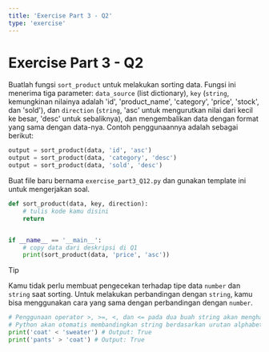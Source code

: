 ```yaml
---
title: 'Exercise Part 3 - Q2'
type: 'exercise'
---
```


# Exercise Part 3 - Q2

Buatlah fungsi `sort_product` untuk melakukan sorting data. Fungsi ini menerima tiga parameter: `data_source` (list dictionary), `key` (`string`, kemungkinan nilainya adalah 'id', 'product_name', 'category', 'price', 'stock', dan 'sold'), dan `direction` (`string`, 'asc' untuk mengurutkan nilai dari kecil ke besar, 'desc' untuk sebaliknya), dan mengembalikan data dengan format yang sama dengan data-nya. Contoh penggunaannya adalah sebagai berikut:

```python
output = sort_product(data, 'id', 'asc')
output = sort_product(data, 'category', 'desc')
output = sort_product(data, 'sold', 'desc')
```

Buat file baru bernama `exercise_part3_Q12.py` dan gunakan template ini untuk mengerjakan soal.

```python
def sort_product(data, key, direction):
    # tulis kode kamu disini
    return


if __name__ == '__main__':
    # copy data dari deskripsi di Q1
    print(sort_product(data, 'price', 'asc'))
```

> [!TIP]
> Kamu tidak perlu membuat pengecekan terhadap tipe data `number` dan `string` saat sorting.
> Untuk melakukan perbandingan dengan `string`, kamu bisa menggunakan cara yang sama dengan perbandingan dengan `number`.
> ```python
> # Penggunaan operator >, >=, <, dan <= pada dua buah string akan menghasilkan nilai boolean.
> # Python akan otomatis membandingkan string berdasarkan urutan alphabet.
> print('coat' < 'sweater') # Output: True
> print('pants' > 'coat') # Output: True
> ```